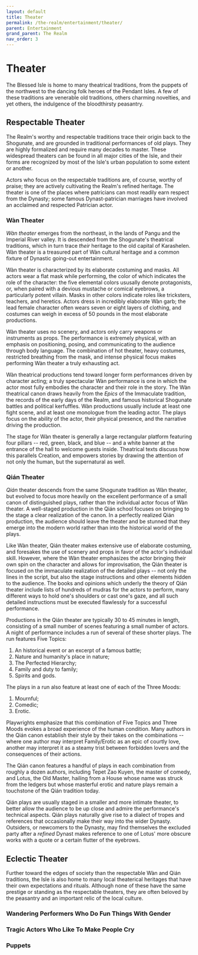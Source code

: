 ```yaml
---
layout: default
title: Theater
permalink: /the-realm/entertainment/theater/
parent: Entertainment
grand_parent: The Realm
nav_order: 3
---
```


# Theater

The Blessed Isle is home to many theatrical traditions, from the puppets of
the northwest to the dancing folk heroes of the Pendant Isles. A few of
these traditions are venerable old traditions, others charming novelties, and
yet others, the indulgence of the bloodthirsty peasantry.

## Respectable Theater

The Realm's worthy and respectable traditions trace their origin back to the
Shogunate, and are grounded in traditional performances of old plays. They are
highly formalized and require many decades to master. These widespread theaters
can be found in all major cities of the Isle, and their forms are recognized by
most of the Isle's urban population to some extent or another.

Actors who focus on the respectable traditions are, of course, worthy of praise;
they are actively cultivating the Realm's refined heritage. The theater is one
of the places where patricians can most readily earn respect from the Dynasty;
some famous Dynast-patrician marriages have involved an acclaimed and respected
Patrician actor.

### Wàn Theater

_Wàn theater_ emerges from the northeast, in the lands of Pangu and the Imperial
River valley. It is descended from the Shogunate's theatrical traditions, which
in turn trace _their_ heritage to the old capital of Karashelen. Wàn theater is
a treasured part of Wàn cultural heritage and a common fixture of Dynastic
going-out entertainment.

Wàn theater is characterized by its elaborate costuming and masks. All actors
wear a flat mask while performing, the color of which indicates the role of the
character: the five elemental colors ususally denote protagonists, or, when
paired with a devious mustache or comical eyebrows, a particularly potent
villain. Masks in other colors indicate roles like tricksters, teachers, and
heretics. Actors dress in incredibly elaborate Wàn garb; the lead female
character often wears seven or eight layers of clothing, and costumes can weigh
in excess of 50 pounds in the most elaborate productions.

Wàn theater uses no scenery, and actors only carry weapons or instruments as
props. The performance is extremely physical, with an emphasis on positioning,
posing, and communicating to the audience through body language. The combination
of hot theater, heavy costumes, restricted breathing from the mask, and intense
physical focus makes performing Wàn theater a truly exhausting act.

Wàn theatrical productions tend toward longer form performances driven by
character acting; a truly spectacular Wàn performance is one in which the actor
most fully embodies the character and their role in the story. The Wàn
theatrical canon draws heavily from the _Epics_ of the Immaculate tradition, the
records of the early days of the Realm, and famous historical Shogunate battles
and political kerfuffles. Wàn productions usually include at least one fight
scene, and at least one monologue from the leading actor. The plays focus on the
ability of the actor, their physical presence, and the narrative driving the
production.

The stage for Wàn theater is generally a large rectangular platform featuring
four pillars -- red, green, black, and blue -- and a white banner at the
entrance of the hall to welcome guests inside. Theatrical texts discuss how this
parallels Creation, and empowers stories by drawing the attention of not only
the human, but the supernatural as well.

### Qián Theater

_Qián_ theater descends from the same Shogunate tradition as Wàn theater, but
evolved to focus more heavily on the excellent performance of a small canon of
distinguished plays, rather than the individual actor focus of Wàn theater. A
well-staged production in the Qián school focuses on bringing to the stage a
clear realization of the canon. In a perfectly realized Qián production, the
audience should leave the theater and be stunned that they emerge into the
modern world rather than into the historical world of the plays.

Like Wàn theater, Qián theater makes extensive use of elaborate costuming, and
foresakes the use of scenery and props in favor of the actor's individual skill.
However, where the Wàn theater emphasizes the actor bringing their own spin on
the character and allows for improvisation, the Qián theater is focused on the
immaculate realization of the detailed plays -- not only the lines in the
script, but also the stage instructions and other elements hidden to the
audience. The books and opinions which underly the theory of Qián theater
include lists of hundreds of mudras for the actors to perform, many different
ways to hold one's shoulders or cast one's gaze, and all such detailed
instructions must be executed flawlessly for a successful performance.

Productions in the Qián theater are typically 30 to 45 minutes in length,
consisting of a small number of scenes featuring a small number of actors. A
night of performance includes a run of several of these shorter plays. The run
features Five Topics:

1. An historical event or an excerpt of a famous battle;
2. Nature and humanity's place in nature;
3. The Perfected Hierarchy;
4. Family and duty to family;
5. Spirits and gods.

The plays in a run also feature at least one of each of the Three Moods:

1. Mournful;
2. Comedic;
3. Erotic.

Playwrights emphasize that this combination of Five Topics and Three Moods
evokes a broad experience of the human condition. Many authors in the Qián canon
establish their style by their takes on the combinations -- where one author may
interpret Family/Erotic as an epic of courtly love, another may interpret it as
a steamy trist between forbidden lovers and the consequences of their actions.

The Qián canon features a handful of plays in each combination from roughly a
dozen authors, including Tepet Zao Kuyen, the master of comedy, and Lotus, the
Old Master, hailing from a House whose name was struck from the ledgers but
whose masterful erotic and nature plays remain a touchstone of the Qián
tradition today.

Qián plays are usually staged in a smaller and more intimate theater, to better
allow the audience to be up close and admire the performance's technical
aspects. Qián plays naturally give rise to a dialect of tropes and references
that occasionally make their way into the wider Dynasty. Outsiders, or newcomers
to the Dynasty, may find themselves the excluded party after a _refined_
Dynast makes reference to one of Lotus' more obscure works with a quote or a
certain flutter of the eyebrows.

## Eclectic Theater

Further toward the edges of society than the respectable Wàn and Qián
traditions, the Isle is also home to many local theaterical heritages that have
their own expectations and rituals. Although none of these have the same
prestige or standing as the respectable theaters, they are often beloved by the
peasantry and an important relic of the local culture.

### Wandering Performers Who Do Fun Things With Gender

### Tragic Actors Who Like To Make People Cry

### Puppets
